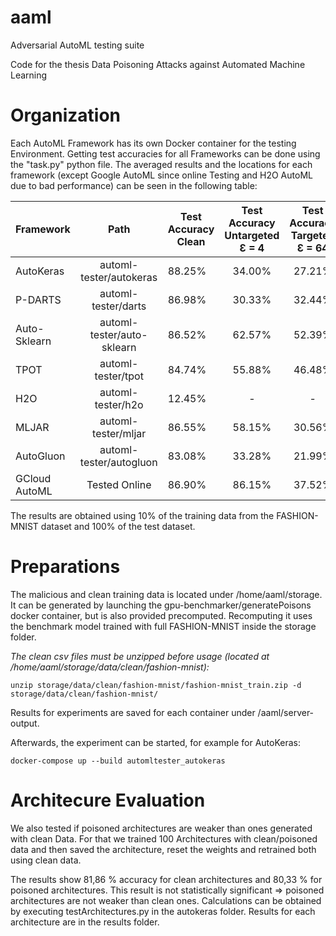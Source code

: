 # aaml
Adversarial AutoML testing suite

Code for the thesis Data Poisoning Attacks against Automated Machine Learning




# Organization

Each AutoML Framework has its own Docker container for the testing Environment. Getting test accuracies for all Frameworks can be done using the "task.py" python file. The averaged results and the locations for each framework (except Google AutoML since online Testing and H2O AutoML due to bad performance) can be seen in the following table:

| Framework     	|           Path           	| Test Accuracy Clean 	| Test Accuracy Untargeted Ɛ = 4 	| Test Accuracy Targeted Ɛ = 64 	|
|---------------	|:------------------------:	|---------------------	|:------------------------------:	|:-----------------------------:	|
| AutoKeras     	|      automl-tester/autokeras  | 88.25%              	| 34.00%                         	| 27.21%                        	|
| P-DARTS       	|    automl-tester/darts    	| 86.98%              	| 30.33%                         	| 32.44%                        	|
| Auto-Sklearn  	| automl-tester/auto-sklearn 	| 86.52%              	| 62.57%                         	| 52.39%                        	|
| TPOT          	|     automl-tester/tpot    	| 84.74%              	| 55.88%                         	| 46.48%                        	|
| H2O           	|     automl-tester/h2o     	| 12.45%              	|                -               	|               -               	|
| MLJAR         	|    automl-tester/mljar    	| 86.55%              	| 58.15%                         	| 30.56%                        	|
| AutoGluon     	|  automl-tester/autogluon  	| 83.08%              	| 33.28%                         	| 21.99%                        	|
| GCloud AutoML 	| Tested Online            	| 86.90%              	| 86.15%                         	| 37.52%                        	|


The results are obtained using 10% of the training data from the FASHION-MNIST dataset and 100% of the test dataset.


# Preparations

The malicious and clean training data is located under /home/aaml/storage. It can be generated by launching the gpu-benchmarker/generatePoisons docker container, but is also provided precomputed. Recomputing it uses the benchmark model trained with full FASHION-MNIST inside the storage folder.

*The clean csv files must be unzipped before usage (located at /home/aaml/storage/data/clean/fashion-mnist):*

` unzip storage/data/clean/fashion-mnist/fashion-mnist_train.zip -d storage/data/clean/fashion-mnist/ `

Results for experiments are saved for each container under /aaml/server-output.

Afterwards, the experiment can be started, for example for AutoKeras:

` docker-compose up --build automltester_autokeras `

# Architecure Evaluation


We also tested if poisoned architectures are weaker than ones generated with clean Data. For that we trained 100 Architectures with clean/poisoned data and then saved the architecture, reset the weights and retrained both using clean data. 

The results show 81,86 % accuracy for clean architectures and 80,33 % for poisoned architectures. This result is not statistically significant => poisoned architectures are not weaker than clean ones. Calculations can be obtained by executing testArchitectures.py in the autokeras folder. Results for each architecture are in the results folder.

